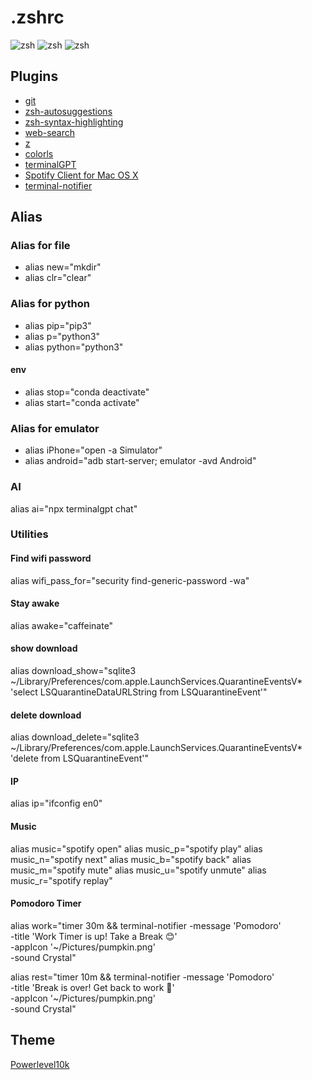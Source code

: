 # .zshrc

![zsh](https://github.com/fiqgant/zsh/blob/main/images/1.png)
![zsh](https://github.com/fiqgant/zsh/blob/main/images/2.png)
![zsh](https://github.com/fiqgant/zsh/blob/main/images/3.png)

## Plugins
- [git](https://github.com/ohmyzsh/ohmyzsh/tree/master/plugins/git)
- [zsh-autosuggestions](https://github.com/zsh-users/zsh-autosuggestions)
- [zsh-syntax-highlighting](https://github.com/zsh-users/zsh-syntax-highlighting)
- [web-search](https://github.com/ohmyzsh/ohmyzsh/tree/master/plugins/web-search)
- [z](https://github.com/agkozak/zsh-z)
- [colorls](https://github.com/athityakumar/colorls)
- [terminalGPT](https://github.com/jucasoliveira/terminalGPT)
- [Spotify Client for Mac OS X](https://github.com/ersel/spotify-cli-mac)
- [terminal-notifier](https://github.com/caarlos0/timer)

## Alias
### Alias for file
- alias new="mkdir"
- alias clr="clear"

### Alias for python
- alias pip="pip3"
- alias p="python3"
- alias python="python3"

#### env
- alias stop="conda deactivate"
- alias start="conda activate"

### Alias for emulator
- alias iPhone="open -a Simulator"
- alias android="adb start-server; emulator -avd Android"

### AI
alias ai="npx terminalgpt chat"

### Utilities
#### Find wifi password
alias wifi_pass_for="security find-generic-password -wa"

#### Stay awake
alias awake="caffeinate"

#### show download
alias download_show="sqlite3 ~/Library/Preferences/com.apple.LaunchServices.QuarantineEventsV* 'select LSQuarantineDataURLString from LSQuarantineEvent'"

#### delete download
alias download_delete="sqlite3 ~/Library/Preferences/com.apple.LaunchServices.QuarantineEventsV* 'delete from LSQuarantineEvent'"

#### IP
alias ip="ifconfig en0"

#### Music
alias music="spotify open"
alias music_p="spotify play"
alias music_n="spotify next"
alias music_b="spotify back"
alias music_m="spotify mute"
alias music_u="spotify unmute"
alias music_r="spotify replay"

#### Pomodoro Timer
alias work="timer 30m && terminal-notifier -message 'Pomodoro'\
        -title 'Work Timer is up! Take a Break 😊'\
        -appIcon '~/Pictures/pumpkin.png'\
        -sound Crystal"
        
alias rest="timer 10m && terminal-notifier -message 'Pomodoro'\
        -title 'Break is over! Get back to work 😬'\
        -appIcon '~/Pictures/pumpkin.png'\
        -sound Crystal"

## Theme
[Powerlevel10k](https://github.com/romkatv/powerlevel10k)
